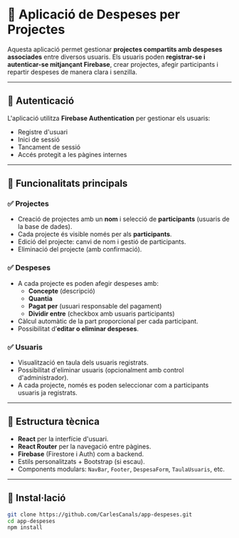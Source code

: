# 💸 Aplicació de Despeses per Projectes

Aquesta aplicació permet gestionar **projectes compartits amb despeses associades** entre diversos usuaris. Els usuaris poden **registrar-se i autenticar-se mitjançant Firebase**, crear projectes, afegir participants i repartir despeses de manera clara i senzilla.

---

## 🔐 Autenticació

L'aplicació utilitza **Firebase Authentication** per gestionar els usuaris:
- Registre d'usuari
- Inici de sessió
- Tancament de sessió
- Accés protegit a les pàgines internes

---

## 🧩 Funcionalitats principals

### ✅ Projectes
- Creació de projectes amb un **nom** i selecció de **participants** (usuaris de la base de dades).
- Cada projecte és visible només per als **participants**.
- Edició del projecte: canvi de nom i gestió de participants.
- Eliminació del projecte (amb confirmació).

### ✅ Despeses
- A cada projecte es poden afegir despeses amb:
  - **Concepte** (descripció)
  - **Quantia**
  - **Pagat per** (usuari responsable del pagament)
  - **Dividir entre** (checkbox amb usuaris participants)
- Càlcul automàtic de la part proporcional per cada participant.
- Possibilitat d’**editar o eliminar despeses**.

### ✅ Usuaris
- Visualització en taula dels usuaris registrats.
- Possibilitat d'eliminar usuaris (opcionalment amb control d'administrador).
- A cada projecte, només es poden seleccionar com a participants usuaris ja registrats.

---

## 🔧 Estructura tècnica

- **React** per la interfície d'usuari.
- **React Router** per la navegació entre pàgines.
- **Firebase** (Firestore i Auth) com a backend.
- Estils personalitzats + Bootstrap (si escau).
- Components modulars: `NavBar`, `Footer`, `DespesaForm`, `TaulaUsuaris`, etc.

---

## 🚀 Instal·lació

```bash
git clone https://github.com/CarlesCanals/app-despeses.git
cd app-despeses
npm install
